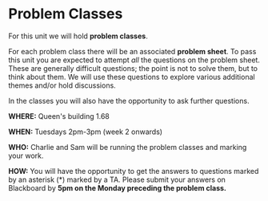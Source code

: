# Problem Classes

For this unit we will hold **problem classes**. 

For each problem class there will be an associated **problem sheet**. To pass this unit you are expected to attempt _all_ the questions on the problem sheet. These are generally difficult questions; the point is not to solve them, but to think about them. We will use these questions to explore various additional themes and/or hold discussions.

In the classes you will also have the opportunity to ask further questions.


**WHERE:** Queen's building 1.68

**WHEN:** Tuesdays 2pm-3pm (week 2 onwards)

**WHO:** Charlie and Sam will be running the problem classes and marking your work.

**HOW:** You will have the opportunity to get the answers to questions marked by an asterisk (*) marked by a TA. Please submit your answers on Blackboard by **5pm on the Monday preceding the problem class.**